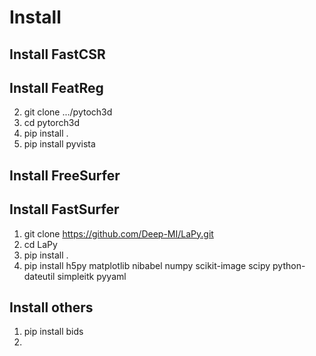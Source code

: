 # Install

## Install FastCSR

## Install FeatReg
2. git clone .../pytoch3d
3. cd pytorch3d
4. pip install .
5. pip install pyvista

## Install FreeSurfer

## Install FastSurfer
1. git clone https://github.com/Deep-MI/LaPy.git
2. cd LaPy
3. pip install .
4. pip install h5py matplotlib nibabel numpy scikit-image scipy python-dateutil simpleitk pyyaml

## Install others
1. pip install bids
2. 